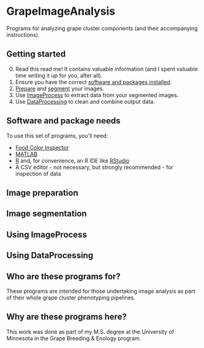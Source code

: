 # GrapeImageAnalysis
Programs for analyzing grape cluster components (and their accompanying instructions).

## Getting started
0. Read this read me!  It contains valuable information (and I spent valuable time writing it up for you, after all).
1. Ensure you have the correct [software and packages installed](https://github.umn.edu/under188/GrapeImageAnalysis/blob/master/README.md#software-and-package-needs).
2. [Prepare](https://github.umn.edu/under188/GrapeImageAnalysis/blob/master/README.md#image-preparation) and [segment](https://github.umn.edu/under188/GrapeImageAnalysis/blob/master/README.md#image-segmentation) your images.
3. Use [ImageProcess](https://github.umn.edu/under188/GrapeImageAnalysis/blob/master/README.md#using-imageprocess) to extract data from your segmented images.
4. Use [DataProcessing](https://github.umn.edu/under188/GrapeImageAnalysis/blob/master/README.md#using-dataprocessing) to clean and combine output data.

## Software and package needs
To use this set of programs, you'll need:
   * [Food Color Inspector](http://www.cofilab.com/portfolio/food-color-inspector/)
   * [MATLAB](https://www.mathworks.com/products/matlab.html)
   * [R](https://www.r-project.org/) and, for convenience, an R IDE like [RStudio](https://www.rstudio.com/products/rstudio/)
   * A CSV editor - not necessary, but strongly recommended - for inspection of data
   
## Image preparation

## Image segmentation

## Using ImageProcess

## Using DataProcessing

## Who are these programs for?
These programs are intended for those undertaking image analysis as part of their whole grape cluster phenotyping pipelines.  

## Why are these programs here?
This work was done as part of my M.S. degree at the University of Minnesota in the Grape Breeding & Enology program.  
